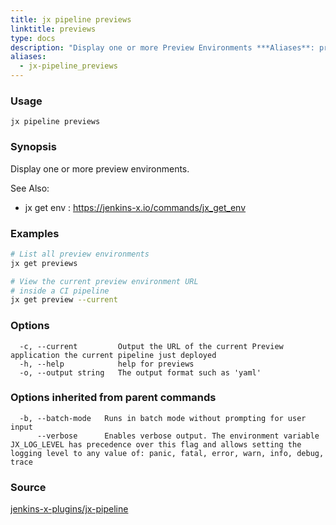 ```yaml
---
title: jx pipeline previews
linktitle: previews
type: docs
description: "Display one or more Preview Environments ***Aliases**: preview*"
aliases:
  - jx-pipeline_previews
---
```


### Usage

```
jx pipeline previews
```

### Synopsis

Display one or more preview environments.
  
See Also: 

  * jx get env : https://jenkins-x.io/commands/jx_get_env

### Examples

  ```bash
  # List all preview environments
  jx get previews
  
  # View the current preview environment URL
  # inside a CI pipeline
  jx get preview --current

  ```
### Options

```
  -c, --current         Output the URL of the current Preview application the current pipeline just deployed
  -h, --help            help for previews
  -o, --output string   The output format such as 'yaml'
```

### Options inherited from parent commands

```
  -b, --batch-mode   Runs in batch mode without prompting for user input
      --verbose      Enables verbose output. The environment variable JX_LOG_LEVEL has precedence over this flag and allows setting the logging level to any value of: panic, fatal, error, warn, info, debug, trace
```



### Source

[jenkins-x-plugins/jx-pipeline](https://github.com/jenkins-x-plugins/jx-pipeline)
